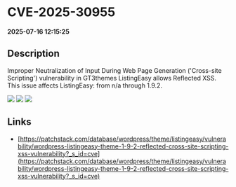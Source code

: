 # CVE-2025-30955

**2025-07-16 12:15:25**

## Description
Improper Neutralization of Input During Web Page Generation ('Cross-site Scripting') vulnerability in GT3themes ListingEasy allows Reflected XSS. This issue affects ListingEasy: from n/a through 1.9.2.

![](https://img.shields.io/static/v1?label=Score&message=7.1&color=red)
![](https://img.shields.io/static/v1?label=Severity&message=HIGH&color=red)
![](https://img.shields.io/static/v1?label=CWE&message=XSS&color=green)

## Links
- [https://patchstack.com/database/wordpress/theme/listingeasy/vulnerability/wordpress-listingeasy-theme-1-9-2-reflected-cross-site-scripting-xss-vulnerability?_s_id=cve](https://patchstack.com/database/wordpress/theme/listingeasy/vulnerability/wordpress-listingeasy-theme-1-9-2-reflected-cross-site-scripting-xss-vulnerability?_s_id=cve)
